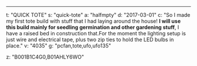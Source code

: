 ---
t: "QUICK TOTE"
s: "quick-tote"
a: "halfmpty"
d: "2017-03-01"
c: "So I made my first tote build with stuff that I had laying around the house! <strong>I will use this build mainly for seedling germination and other gardening stuff</strong>, I have a raised bed in construction that.For the moment the lighting setup is just wire and electrical tape, plus two zip ties to hold the LED bulbs in place."
v: "4035"
g: "pcfan,tote,ufo,ufo135"

z: "B001B1C4G0,B01AHLY6WO"
